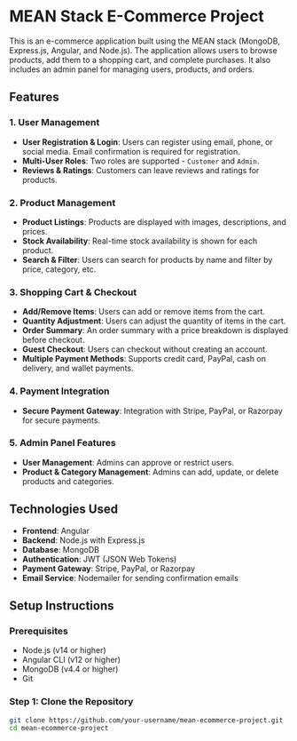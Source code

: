 # MEAN Stack E-Commerce Project

This is an e-commerce application built using the MEAN stack (MongoDB, Express.js, Angular, and Node.js). The application allows users to browse products, add them to a shopping cart, and complete purchases. It also includes an admin panel for managing users, products, and orders.

## Features

### 1. User Management
- **User Registration & Login**: Users can register using email, phone, or social media. Email confirmation is required for registration.
- **Multi-User Roles**: Two roles are supported - `Customer` and `Admin`.
- **Reviews & Ratings**: Customers can leave reviews and ratings for products.

### 2. Product Management
- **Product Listings**: Products are displayed with images, descriptions, and prices.
- **Stock Availability**: Real-time stock availability is shown for each product.
- **Search & Filter**: Users can search for products by name and filter by price, category, etc.

### 3. Shopping Cart & Checkout
- **Add/Remove Items**: Users can add or remove items from the cart.
- **Quantity Adjustment**: Users can adjust the quantity of items in the cart.
- **Order Summary**: An order summary with a price breakdown is displayed before checkout.
- **Guest Checkout**: Users can checkout without creating an account.
- **Multiple Payment Methods**: Supports credit card, PayPal, cash on delivery, and wallet payments.

### 4. Payment Integration
- **Secure Payment Gateway**: Integration with Stripe, PayPal, or Razorpay for secure payments.

### 5. Admin Panel Features
- **User Management**: Admins can approve or restrict users.
- **Product & Category Management**: Admins can add, update, or delete products and categories.

## Technologies Used

- **Frontend**: Angular
- **Backend**: Node.js with Express.js
- **Database**: MongoDB
- **Authentication**: JWT (JSON Web Tokens)
- **Payment Gateway**: Stripe, PayPal, or Razorpay
- **Email Service**: Nodemailer for sending confirmation emails

## Setup Instructions

### Prerequisites

- Node.js (v14 or higher)
- Angular CLI (v12 or higher)
- MongoDB (v4.4 or higher)
- Git

### Step 1: Clone the Repository

```bash
git clone https://github.com/your-username/mean-ecommerce-project.git
cd mean-ecommerce-project

